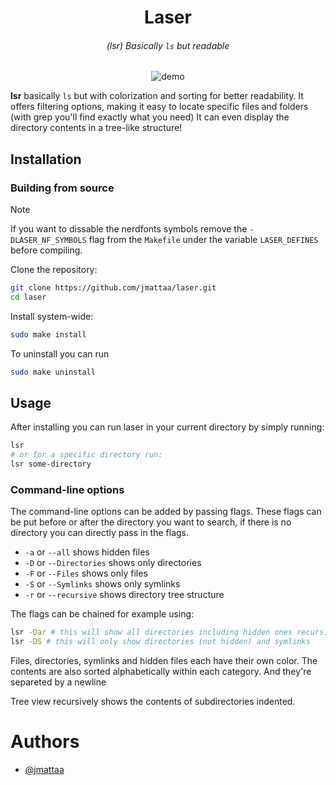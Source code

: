 <div align="center">

# Laser

###### (lsr) Basically `ls` but readable

![demo](./assets/demo.gif)

</div>

**lsr** basically `ls` but with colorization and sorting for better readability.
It offers filtering options, making it easy to
locate specific files and folders (with grep you'll find exactly what you need)
It can even display the directory contents in a tree-like structure!

## Installation

### Building from source

> [!NOTE] 
> If you want to dissable the nerdfonts symbols remove the 
`-DLASER_NF_SYMBOLS` flag from the `Makefile` under the variable `LASER_DEFINES`
before compiling.

Clone the repository:

```sh
git clone https://github.com/jmattaa/laser.git
cd laser
```

Install system-wide:

```sh
sudo make install
```

To uninstall you can run

```sh
sudo make uninstall
```

## Usage

After installing you can run laser in your current directory by simply
running:
```sh
lsr
# or for a specific directory run:
lsr some-directory
```

### Command-line options

The command-line options can be added by passing flags. These flags can be put 
before or after the directory you want to search, if there is no directory
you can directly pass in the flags.

- `-a` or `--all` shows hidden files
- `-D` or `--Directories` shows only directories
- `-F` or `--Files` shows only files
- `-S` or `--Symlinks` shows only symlinks
- `-r` or `--recursive` shows directory tree structure


The flags can be chained for example using:
```sh
lsr -Dar # this will show all directories including hidden ones recursivly
lsr -DS # this will only show directories (not hidden) and symlinks
```

Files, directories, symlinks and hidden files each have their own color.
The contents are also sorted alphabetically within each category. And they're 
separeted by a newline

Tree view recursively shows the contents of subdirectories indented.

# Authors
- [@jmattaa](https://github.com/jmattaa)
